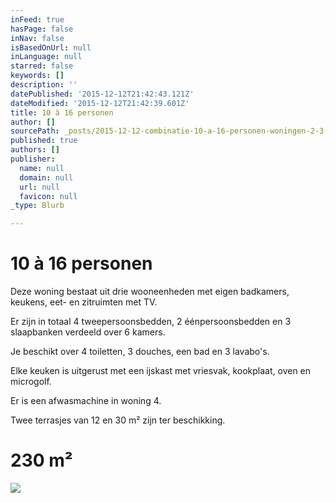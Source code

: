 ```yaml
---
inFeed: true
hasPage: false
inNav: false
isBasedOnUrl: null
inLanguage: null
starred: false
keywords: []
description: ''
datePublished: '2015-12-12T21:42:43.121Z'
dateModified: '2015-12-12T21:42:39.601Z'
title: 10 à 16 personen
author: []
sourcePath: _posts/2015-12-12-combinatie-10-a-16-personen-woningen-2-3-en-4.md
published: true
authors: []
publisher:
  name: null
  domain: null
  url: null
  favicon: null
_type: Blurb

---
```

# 10 à 16 personen

Deze woning bestaat uit drie wooneenheden met eigen badkamers, keukens, eet- en zitruimten met TV. 

Er zijn in totaal 4 tweepersoonsbedden, 2 éénpersoonsbedden en 3 slaapbanken verdeeld over 6 kamers. 

Je beschikt over 4 toiletten, 3 douches, een bad en 3 lavabo's. 

Elke keuken is uitgerust met een ijskast met vriesvak, kookplaat, oven en microgolf. 

Er is een afwasmachine in woning 4\. 

Twee terrasjes van 12 en 30 m² zijn ter beschikking. 

# 230 m²
![](https://the-grid-user-content.s3-us-west-2.amazonaws.com/f63c370c-ac32-48a9-b7da-d632641d2731.jpg)